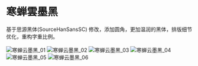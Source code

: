 # 寒蝉雲墨黑
基于思源黑体(SourceHanSansSC) 修改，添加圆角，更加温润的黑体，排版细节优化，重构字重比例。<br> 
<br> 
![寒蝉云墨黑_01](https://github.com/Warren2060/ChillYunmoGothic/assets/87366329/fce664a2-4bd5-4621-8738-664f91c8495d)
![寒蝉云墨黑_02](https://github.com/Warren2060/ChillYunmoGothic/assets/87366329/b70287f8-975c-44c0-9118-17f60273a742)
![寒蝉云墨黑_03](https://github.com/Warren2060/ChillYunmoGothic/assets/87366329/081d698f-9f88-4dbf-8cab-1e9c29ceca24)
![寒蝉云墨黑_04](https://github.com/Warren2060/ChillYunmoGothic/assets/87366329/ca5bef15-7850-4f25-8761-29c00ba7d43a)
![寒蝉云墨黑_05](https://github.com/Warren2060/ChillYunmoGothic/assets/87366329/200359cd-4e9b-423d-8c07-ed4ec30b5fc9)
![寒蝉云墨黑_06](https://github.com/Warren2060/ChillYunmoGothic/assets/87366329/16eb0202-8839-4382-b25f-4dc48c27f4e8)
